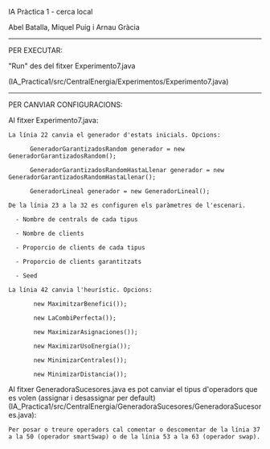 IA Pràctica 1 - cerca local

Abel Batalla, Miquel Puig i Arnau Gràcia

----

PER EXECUTAR:

"Run" des del fitxer Experimento7.java

(IA_Practica1/src/CentralEnergia/Experimentos/Experimento7.java)

----

PER CANVIAR CONFIGURACIONS:

  Al fitxer Experimento7.java:
  
    La línia 22 canvia el generador d'estats inicials. Opcions:
    
          GeneradorGarantizadosRandom generador = new GeneradorGarantizadosRandom();
          
          GeneradorGarantizadosRandomHastaLlenar generador = new GeneradorGarantizadosRandomHastaLlenar();
          
          GeneradorLineal generador = new GeneradorLineal();
          
    De la línia 23 a la 32 es configuren els paràmetres de l'escenari.
    
      - Nombre de centrals de cada tipus
      
      - Nombre de clients
      
      - Proporcio de clients de cada tipus
      
      - Proporcio de clients garantitzats
      
      - Seed
      
    La línia 42 canvia l'heurístic. Opcions:
    
           new MaximitzarBenefici());
           
           new LaCombiPerfecta());
           
           new MaximizarAsignaciones());
           
           new MaximizarUsoEnergia());
           
           new MinimizarCentrales());
           
           new MinimizarDistancia());
           
           
  Al fitxer GeneradoraSucesores.java es pot canviar el tipus d'operadors que es volen (assignar i desassignar  per default)  (IA_Practica1/src/CentralEnergia/GeneradoraSucesores/GeneradoraSucesores.java):
  
    Per posar o treure operadors cal comentar o descomentar de la línia 37 a la 50 (operador smartSwap) o de la línia 53 a la 63 (operador swap).
